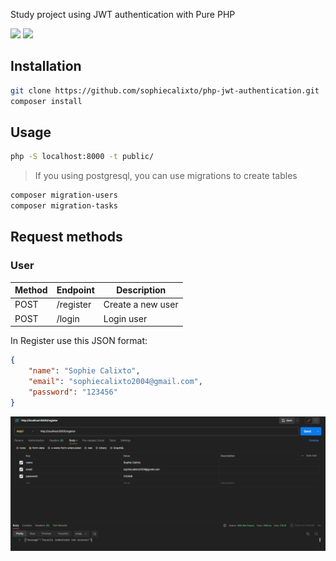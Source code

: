 Study project using JWT authentication with Pure PHP

<img src="https://img.shields.io/static/v1?label=PHP&message=8.3&color=blue&style=for-the-badge&logo=php"/> <img src="https://img.shields.io/static/v1?label=JWT&message=4.1.0&color=blue&style=for-the-badge&logo=JSON+Web+Tokens"/>

## Installation

```bash
git clone https://github.com/sophiecalixto/php-jwt-authentication.git
composer install
```

## Usage

```bash
php -S localhost:8000 -t public/
```

> If you using postgresql, you can use migrations to create tables

```bash
composer migration-users
composer migration-tasks
```

## Request methods

### User

| Method | Endpoint  | Description |
| ------ |-----------| ------ |
| POST | /register | Create a new user |
| POST | /login    | Login user |

In Register use this JSON format:

```json
{
    "name": "Sophie Calixto",
    "email": "sophiecalixto2004@gmail.com",
    "password": "123456"
}
```

![img.png](project-images/img.png)